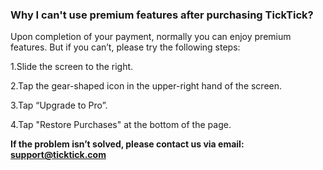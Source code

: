 ### Why I can't use premium features after purchasing TickTick?

Upon completion of your payment, normally you can enjoy premium features. But if you can’t, please try the following steps: 

1.Slide the screen to the right.

2.Tap the gear-shaped icon in the upper-right hand of the screen.

3.Tap “Upgrade to Pro”.

4.Tap "Restore Purchases" at the bottom of the page.

**If the problem isn’t solved, please contact us via email: support@ticktick.com**
